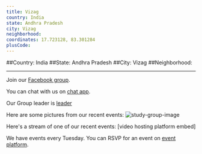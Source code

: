 ```yaml
---
title: Vizag
country: India
state: Andhra Pradesh
city: Vizag
neighborhood: 
coordinates: 17.723128, 83.301284
plusCode:
---
```


##Country: India
##State: Andhra Pradesh
##City: Vizag
##Neighborhood: 
*****
Join our [Facebook group](https://www.facebook.com/groups/free.code.camp.vizag).

You can chat with us on [chat app]().

Our Group leader is [leader]()

Here are some pictures from our recent events:
![study-group-image]()

Here's a stream of one of our recent events:
[video hosting platform embed]

We have events every Tuesday. You can RSVP for an event on [event platform]().

